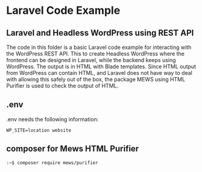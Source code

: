 # Laravel Code Example

## Laravel and Headless WordPress using REST API

The code in this folder is a basic Laravel code example for interacting with the WordPress REST API. 
This to create Headless WordPress where the frontend can be designed in Laravel, while the backend keeps using WordPress. The output is in HTML with Blade templates. Since HTML output from WordPress can contain HTML, and Laravel does not have way to deal with allowing this safely out of the box, the package MEWS using HTML Purifier is used to check the output of  HTML.

## .env

.env needs the following information: 

```
WP_SITE=location website
```

## composer for Mews HTML Purifier

```
:~$ composer require mews/purifier
```


